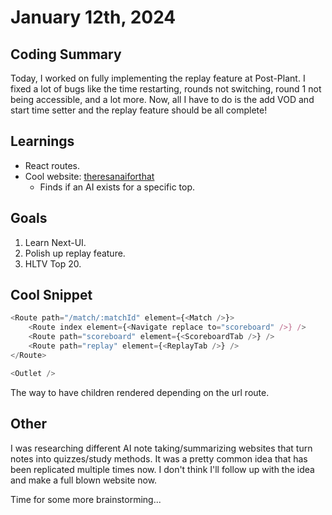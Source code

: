 # January 12th, 2024

## Coding Summary

Today, I worked on fully implementing the replay feature at Post-Plant. I fixed a lot of bugs like the time restarting, rounds not switching, round 1 not being accessible, and a lot more. Now, all I have to do is the add VOD and start time setter and the replay feature should be all complete!

## Learnings

- React routes.
- Cool website: [theresanaiforthat](https://theresanaiforthat.com/)
  - Finds if an AI exists for a specific top.

## Goals

1. Learn Next-UI.
2. Polish up replay feature.
3. HLTV Top 20.

## Cool Snippet

```javascript
<Route path="/match/:matchId" element={<Match />}>
    <Route index element={<Navigate replace to="scoreboard" />} />
    <Route path="scoreboard" element={<ScoreboardTab />} />
    <Route path="replay" element={<ReplayTab />} />
</Route>

<Outlet />
```

The way to have children rendered depending on the url route.

## Other

I was researching different AI note taking/summarizing websites that turn notes into quizzes/study methods. It was a pretty common idea that has been replicated multiple times now. I don't think I'll follow up with the idea and make a full blown website now.

Time for some more brainstorming...
